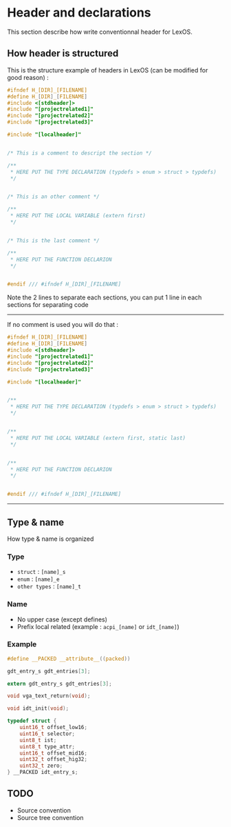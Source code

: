 # Header and declarations

This section describe how write conventionnal header for LexOS.

## How header is structured

This is the structure example of headers in LexOS
(can be modified for good reason) :

```c
#ifndef H_[DIR]_[FILENAME]
#define H_[DIR]_[FILENAME]
#include <[stdheader]>
#include "[projectrelated1]"
#include "[projectrelated2]"
#include "[projectrelated3]"

#include "[localheader]"


/* This is a comment to descript the section */

/**
 * HERE PUT THE TYPE DECLARATION (typdefs > enum > struct > typdefs) 
 */


/* This is an other comment */

/**
 * HERE PUT THE LOCAL VARIABLE (extern first)
 */


/* This is the last comment */

/**
 * HERE PUT THE FUNCTION DECLARION
 */


#endif /// #ifndef H_[DIR]_[FILENAME]

```

Note the 2 lines to separate each sections, you can put 1 line in each sections 
for separating code

---

If no comment is used you will do that :

```c
#ifndef H_[DIR]_[FILENAME]
#define H_[DIR]_[FILENAME]
#include <[stdheader]>
#include "[projectrelated1]"
#include "[projectrelated2]"
#include "[projectrelated3]"

#include "[localheader]"


/**
 * HERE PUT THE TYPE DECLARATION (typdefs > enum > struct > typdefs) 
 */


/**
 * HERE PUT THE LOCAL VARIABLE (extern first, static last)
 */


/**
 * HERE PUT THE FUNCTION DECLARION
 */


#endif /// #ifndef H_[DIR]_[FILENAME]

```

---

## Type & name

How type & name is organized

### Type

-   `struct`        : `[name]_s`
-   `enum`          : `[name]_e`
-   `other types`   : `[name]_t`

### Name

-   No upper case (except defines)
-   Prefix local related (example : `acpi_[name]` or `idt_[name]`)

### Example

```c
#define __PACKED __attribute__((packed))

gdt_entry_s gdt_entries[3];

extern gdt_entry_s gdt_entries[3];

void vga_text_return(void);

void idt_init(void);

typedef struct {
    uint16_t offset_low16;
    uint16_t selector;
    uint8_t ist;
    uint8_t type_attr;
    uint16_t offset_mid16;
    uint32_t offset_hig32;
    uint32_t zero;
} __PACKED idt_entry_s;
```

## TODO

-   Source convention
-   Source tree convention
